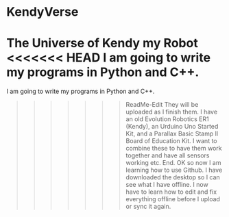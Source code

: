# KendyVerse
The Universe of Kendy my Robot
<<<<<<< HEAD
I am going to write my programs in Python and C++. 
=======
I am going to write my programs in Python and C++.
>>>>>>> ReadMe-Edit
They will be uploaded as I finish them.
I have an old Evolution Robotics ER1 (Kendy), an Urduino Uno Started Kit, and a Parallax Basic Stamp ll Board of Education Kit.
I want to combine these to have them work together and have all sensors working etc.
End.
OK so now I am learning how to use Github.
I have downloaded the desktop so I can see what I have offline.
I now have to learn how to edit and fix everything offline before I upload or sync it again.

